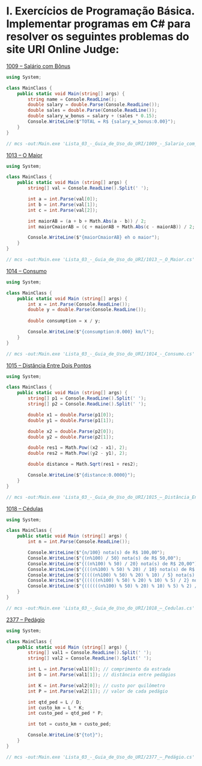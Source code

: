 # I. Exercícios de Programação Básica. Implementar programas em C# para resolver os seguintes problemas do site URI Online Judge:

[1009 – Salário com Bônus](https://github.com/Ewerton12F/IFRN-TADS-POO/blob/master/Lista_03_-_Guia_de_Uso_do_URI/1009_-_Salario_com_Bonus.cs)

```csharp
using System;

class MainClass {
    public static void Main(string[] args) {
        string name = Console.ReadLine();
        double salary = double.Parse(Console.ReadLine());
        double sales = double.Parse(Console.ReadLine());
        double salary_w_bonus = salary + (sales * 0.15);
        Console.WriteLine($"TOTAL = R$ {salary_w_bonus:0.00}");
    }
}

// mcs -out:Main.exe 'Lista_03_-_Guia_de_Uso_do_URI/1009_-_Salario_com_Bonus.cs' ; mono Main.exe
```

[1013 – O Maior](https://github.com/Ewerton12F/IFRN-TADS-POO/blob/master/Lista_03_-_Guia_de_Uso_do_URI/1013_%E2%80%93_O_Maior.cs)

```csharp
using System;

class MainClass {
    public static void Main (string[] args) {
        string[] val = Console.ReadLine().Split(' ');

        int a = int.Parse(val[0]);
        int b = int.Parse(val[1]);
        int c = int.Parse(val[2]);

        int maiorAB = (a + b + Math.Abs(a - b)) / 2;
        int maiorCmaiorAB = (c + maiorAB + Math.Abs(c - maiorAB)) / 2;

        Console.WriteLine($"{maiorCmaiorAB} eh o maior");
    }
}

// mcs -out:Main.exe 'Lista_03_-_Guia_de_Uso_do_URI/1013_–_O_Maior.cs' ; mono Main.exe
```

[1014 – Consumo](https://github.com/Ewerton12F/IFRN-TADS-POO/blob/master/Lista_03_-_Guia_de_Uso_do_URI/1014_-_Consumo.cs)

```csharp
using System;

class MainClass {
    public static void Main (string[] args) {
        int x = int.Parse(Console.ReadLine());
        double y = double.Parse(Console.ReadLine());
        
        double consumption = x / y;

        Console.WriteLine($"{consumption:0.000} km/l");
    }
}

// mcs -out:Main.exe 'Lista_03_-_Guia_de_Uso_do_URI/1014_-_Consumo.cs' ; mono Main.exe
```

[1015 – Distância Entre Dois Pontos](https://github.com/Ewerton12F/IFRN-TADS-POO/blob/master/Lista_03_-_Guia_de_Uso_do_URI/1015_%E2%80%93_Dist%C3%A2ncia_Entre_Dois_Pontos.cs)

```csharp
using System;

class MainClass {
    public static void Main (string[] args) {
        string[] p1 = Console.ReadLine().Split(' ');
        string[] p2 = Console.ReadLine().Split(' ');

        double x1 = double.Parse(p1[0]);
        double y1 = double.Parse(p1[1]);

        double x2 = double.Parse(p2[0]);
        double y2 = double.Parse(p2[1]);

        double res1 = Math.Pow((x2 - x1), 2); 
        double res2 = Math.Pow((y2 - y1), 2); 

        double distance = Math.Sqrt(res1 + res2);

        Console.WriteLine($"{distance:0.0000}");
    }
}

// mcs -out:Main.exe 'Lista_03_-_Guia_de_Uso_do_URI/1015_–_Distância_Entre_Dois_Pontos.cs' ; mono Main.exe
```

[1018 – Cédulas](https://github.com/Ewerton12F/IFRN-TADS-POO/blob/master/Lista_03_-_Guia_de_Uso_do_URI/1018_%E2%80%93_Cedulas.cs)

```csharp
using System;

class MainClass {
    public static void Main (string[] args) {
        int n = int.Parse(Console.ReadLine());

        Console.WriteLine($"{n/100} nota(s) de R$ 100,00");
        Console.WriteLine($"{(n%100) / 50} nota(s) de R$ 50,00");
        Console.WriteLine($"{((n%100) % 50) / 20} nota(s) de R$ 20,00");
        Console.WriteLine($"{(((n%100) % 50) % 20) / 10} nota(s) de R$ 10,00");
        Console.WriteLine($"{((((n%100) % 50) % 20) % 10) / 5} nota(s) de R$ 5,00");
        Console.WriteLine($"{(((((n%100) % 50) % 20) % 10) % 5) / 2} nota(s) de R$ 2,00");
        Console.WriteLine($"{((((((n%100) % 50) % 20) % 10) % 5) % 2) / 1} nota(s) de R$ 1,00");
    }
}

// mcs -out:Main.exe 'Lista_03_-_Guia_de_Uso_do_URI/1018_–_Cedulas.cs' ; mono Main.exe
```

[2377 – Pedágio](https://github.com/Ewerton12F/IFRN-TADS-POO/blob/master/Lista_03_-_Guia_de_Uso_do_URI/2377_%E2%80%93_Ped%C3%A1gio.cs)

```csharp
using System;

class MainClass {
    public static void Main (string[] args) {
        string[] val1 = Console.ReadLine().Split(' ');
        string[] val2 = Console.ReadLine().Split(' ');

        int L = int.Parse(val1[0]); // comprimento da estrada
        int D = int.Parse(val1[1]); // distância entre pedágios

        int K = int.Parse(val2[0]); // custo por quilômetro
        int P = int.Parse(val2[1]); // valor de cada pedágio

        int qtd_ped = L / D;
        int custo_km = L * K;
        int custo_ped = qtd_ped * P;

        int tot = custo_km + custo_ped;

        Console.WriteLine($"{tot}");
    }
}

// mcs -out:Main.exe 'Lista_03_-_Guia_de_Uso_do_URI/2377_–_Pedágio.cs' ; mono Main.exe
```